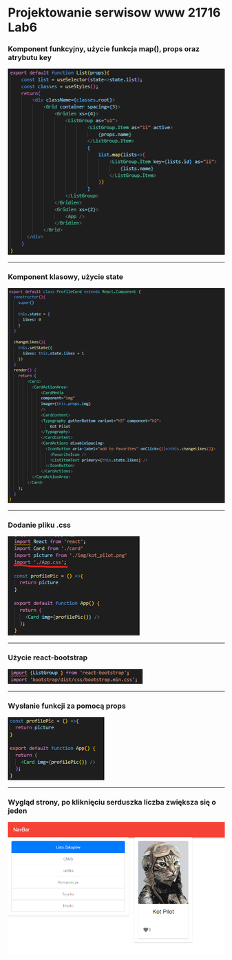 # Projektowanie serwisow www 21716 Lab6

### Komponent funkcyjny, użycie funkcja map(), props oraz atrybutu key 
![](screenshot/obraz1.png)

<hr/>

### Komponent klasowy, użycie state

![](screenshot/obraz2.png)

<hr/>

###  Dodanie pliku .css

![](screenshot/obraz6.png)

<hr/>

### Użycie react-bootstrap

![](screenshot/obraz7.png)

<hr/>

### Wysłanie funkcji za pomocą props

![](screenshot/obraz4.png)

<hr/>

### Wygląd strony, po kliknięciu serduszka liczba zwiększa się o jeden

![](screenshot/obraz3.png)